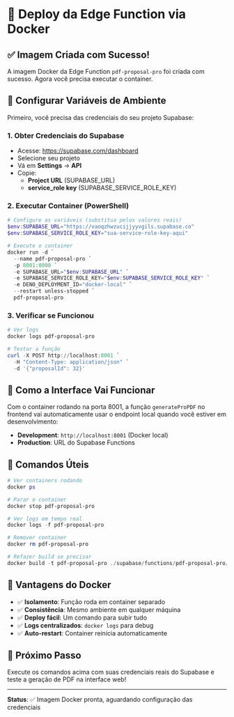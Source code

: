 # 🐳 Deploy da Edge Function via Docker

## ✅ Imagem Criada com Sucesso!

A imagem Docker da Edge Function `pdf-proposal-pro` foi criada com sucesso. Agora você precisa executar o container.

## 🔐 Configurar Variáveis de Ambiente

Primeiro, você precisa das credenciais do seu projeto Supabase:

### 1. Obter Credenciais do Supabase
- Acesse: https://supabase.com/dashboard
- Selecione seu projeto
- Vá em **Settings** → **API**
- Copie:
  - **Project URL** (SUPABASE_URL)
  - **service_role key** (SUPABASE_SERVICE_ROLE_KEY)

### 2. Executar Container (PowerShell)
```powershell
# Configure as variáveis (substitua pelos valores reais)
$env:SUPABASE_URL="https://vaoqzhwzucijjyyvgils.supabase.co"
$env:SUPABASE_SERVICE_ROLE_KEY="sua-service-role-key-aqui"

# Execute o container
docker run -d `
  --name pdf-proposal-pro `
  -p 8001:8000 `
  -e SUPABASE_URL="$env:SUPABASE_URL" `
  -e SUPABASE_SERVICE_ROLE_KEY="$env:SUPABASE_SERVICE_ROLE_KEY" `
  -e DENO_DEPLOYMENT_ID="docker-local" `
  --restart unless-stopped `
  pdf-proposal-pro
```

### 3. Verificar se Funcionou
```powershell
# Ver logs
docker logs pdf-proposal-pro

# Testar a função
curl -X POST http://localhost:8001 `
  -H "Content-Type: application/json" `
  -d '{"proposalId": 32}'
```

## 🎯 Como a Interface Vai Funcionar

Com o container rodando na porta 8001, a função `generateProPDF` no frontend vai automaticamente usar o endpoint local quando você estiver em desenvolvimento:

- **Development**: `http://localhost:8001` (Docker local)
- **Production**: URL do Supabase Functions

## 🔧 Comandos Úteis

```powershell
# Ver containers rodando
docker ps

# Parar o container
docker stop pdf-proposal-pro

# Ver logs em tempo real
docker logs -f pdf-proposal-pro

# Remover container
docker rm pdf-proposal-pro

# Refazer build se precisar
docker build -t pdf-proposal-pro ./supabase/functions/pdf-proposal-pro/
```

## 🌟 Vantagens do Docker

- ✅ **Isolamento**: Função roda em container separado
- ✅ **Consistência**: Mesmo ambiente em qualquer máquina
- ✅ **Deploy fácil**: Um comando para subir tudo
- ✅ **Logs centralizados**: `docker logs` para debug
- ✅ **Auto-restart**: Container reinicia automaticamente

## 🚀 Próximo Passo

Execute os comandos acima com suas credenciais reais do Supabase e teste a geração de PDF na interface web!

---

**Status**: ✅ Imagem Docker pronta, aguardando configuração das credenciais
